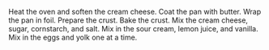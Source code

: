 Heat the oven and soften the cream cheese.
Coat the pan with butter. 
Wrap the pan in foil.
Prepare the crust. 
Bake the crust.
Mix the cream cheese, sugar, cornstarch, and salt. 
Mix in the sour cream, lemon juice, and vanilla.
Mix in the eggs and yolk one at a time.